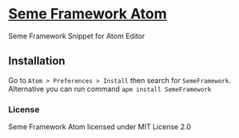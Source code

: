 # [Seme Framework Atom](https://atom.io/packages/SemeFramework)

Seme Framework Snippet for Atom Editor

## Installation
Go to `Atom > Preferences > Install` then search for `SemeFramework`. Alternative you can run command
`apm install SemeFramework`

### License
Seme Framework Atom licensed under MIT License 2.0
